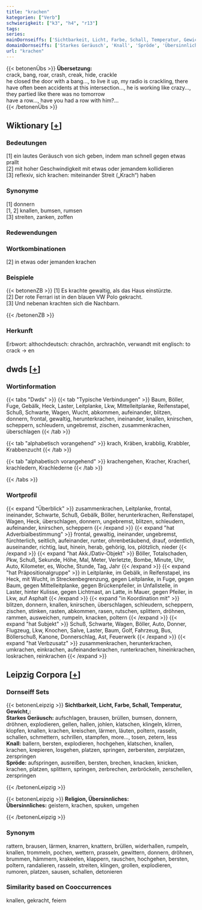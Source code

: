 ```yaml
---
title: "krachen"
kategorien: ["Verb"]
schwierigkeit: ["k3", "h4", "r13"]
tags:
series:
mainDornseiffs: ['Sichtbarkeit, Licht, Farbe, Schall, Temperatur, Gewicht,', 'Religion, Übersinnliches']
domainDornseiffs: ['Starkes Geräusch', 'Knall', 'Spröde', 'Übersinnliches']
url: "krachen"
---
```


{{< betonenÜbs >}}
**Übersetzung:**  
crack, bang, roar, crash, creak, hide, crackle  
he closed the door with a bang..., to live it up, my radio is crackling, there have often been accidents at this intersection..., he is working like crazy..., they partied like there was no tomorrow  
have a row..., have you had a row with him?...  
{{< /betonenÜbs >}}

## Wiktionary [[+](https://de.wiktionary.org/wiki/krachen)]

### Bedeutungen
[1] ein lautes Geräusch von sich geben, indem man schnell gegen etwas prallt  
[2] mit hoher Geschwindigkeit mit etwas oder jemandem kollidieren  
[3] reflexiv, sich krachen: miteinander Streit („Krach“) haben  

### Synonyme
[1] donnern  
[1, 2] knallen, bumsen, rumsen  
[3] streiten, zanken, zoffen  

### Redewendungen

### Wortkombinationen
[2] in etwas oder jemanden krachen  

### Beispiele
{{< betonenZB >}}
[1] Es krachte gewaltig, als das Haus einstürzte.  
[2] Der rote Ferrari ist in den blauen VW Polo gekracht.  
[3] Und nebenan krachten sich die Nachbarn.  

{{< /betonenZB >}}
### Herkunft
Erbwort: althochdeutsch: chrachôn, archrachôn, verwandt mit englisch: to crack → en  



## dwds [[+](https://www.dwds.de/wb/krachen)]

### Wortinformation
{{< tabs "Dwds" >}}
{{< tab "Typische Verbindungen" >}}
Baum, Böller, Fuge, Gebälk, Heck, Laster, Leitplanke, Lkw, Mittelleitplanke, Reifenstapel, Schuß, Schwarte, Wagen, Wucht, abkommen, aufeinander, blitzen, donnern, frontal, gewaltig, herunterkrachen, ineinander, knallen, knirschen, scheppern, schleudern, ungebremst, zischen, zusammenkrachen, überschlagen
{{< /tab >}}

{{< tab "alphabetisch vorangehend" >}}
krach, Kräben, krabblig, Krabbler, Krabbenzucht
{{< /tab >}}

{{< tab "alphabetisch vorangehend" >}}
krachengehen, Kracher, Kracherl, krachledern, Krachlederne
{{< /tab >}}

{{< /tabs >}}

### Wortprofil
{{< expand "Überblick" >}} zusammenkrachen, Leitplanke, frontal, ineinander, Schwarte, Schuß, Gebälk, Böller, herunterkrachen, Reifenstapel, Wagen, Heck, überschlagen, donnern, ungebremst, blitzen, schleudern, aufeinander, knirschen, scheppern {{< /expand >}}
{{< expand "hat Adverbialbestimmung" >}} frontal, gewaltig, ineinander, ungebremst, fürchterlich, seitlich, aufeinander, runter, ohrenbetäubend, drauf, ordentlich, auseinander, richtig, laut, hinein, herab, gehörig, los, plötzlich, nieder {{< /expand >}}
{{< expand "hat Akk./Dativ-Objekt" >}} Böller, Totalschaden, Pkw, Schuß, Sekunde, Höhe, Mal, Meter, Verletzte, Bombe, Minute, Uhr, Auto, Kilometer, es, Woche, Stunde, Tag, Jahr {{< /expand >}}
{{< expand "hat Präpositionalgruppe" >}} in Leitplanke, im Gebälk, in Reifenstapel, ins Heck, mit Wucht, in Streckenbegrenzung, gegen Leitplanke, in Fuge, gegen Baum, gegen Mittelleitplanke, gegen Brückenpfeiler, in Unfallstelle, in Laster, hinter Kulisse, gegen Lichtmast, an Latte, in Mauer, gegen Pfeiler, in Lkw, auf Asphalt {{< /expand >}}
{{< expand "in Koordination mit" >}} blitzen, donnern, knallen, knirschen, überschlagen, schleudern, scheppern, zischen, stinken, rasten, abkommen, rasen, rutschen, splittern, dröhnen, rammen, ausweichen, rumpeln, knacken, poltern {{< /expand >}}
{{< expand "hat Subjekt" >}} Schuß, Schwarte, Wagen, Böller, Auto, Donner, Flugzeug, Lkw, Knochen, Salve, Laster, Baum, Golf, Fahrzeug, Bus, Böllerschuß, Kanone, Donnerschlag, Ast, Feuerwerk {{< /expand >}}
{{< expand "hat Verbzusatz" >}} zusammenkrachen, herunterkrachen, umkrachen, einkrachen, aufeinanderkrachen, runterkrachen, hineinkrachen, loskrachen, reinkrachen {{< /expand >}}

## Leipzig Corpora [[+](https://corpora.uni-leipzig.de/en/res?word=krachen&corpusId=deu_newscrawl-public_2018)]

### Dornseiff Sets
{{< betonenLeipzig >}}
**Sichtbarkeit, Licht, Farbe, Schall, Temperatur, Gewicht,:**  
**Starkes Geräusch:** aufschlagen, brausen, brüllen, bumsen, donnern, dröhnen, explodieren, gellen, hallen, johlen, klatschen, klingeln, klirren, klopfen, knallen, krachen, kreischen, lärmen, läuten, poltern, rasseln, schallen, schmettern, schrillen, stampfen, more..., tosen, zetern, less  
**Knall:** ballern, bersten, explodieren, hochgehen, klatschen, knallen, krachen, krepieren, losgehen, platzen, springen, zerbersten, zerplatzen, zerspringen  
**Spröde:** aufspringen, ausreißen, bersten, brechen, knacken, knicken, krachen, platzen, splittern, springen, zerbrechen, zerbröckeln, zerschellen, zerspringen  

{{< /betonenLeipzig >}}


{{< betonenLeipzig >}}
**Religion, Übersinnliches:**  
**Übersinnliches:** geistern, krachen, spuken, umgehen  

{{< /betonenLeipzig >}}

### Synonym
rattern, brausen, lärmen, knarren, knattern, brüllen, widerhallen, rumpeln, knallen, trommeln, pochen, wettern, prasseln, gewittern, donnern, dröhnen, brummen, hämmern, krakeelen, klappern, rauschen, hochgehen, bersten, poltern, randalieren, rasseln, streiten, klingen, grollen, explodieren, rumoren, platzen, sausen, schallen, detonieren


### Similarity based on Cooccurrences
knallen, gekracht, feiern

